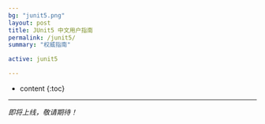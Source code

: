 ```yaml
---
bg: "junit5.png"
layout: post
title: JUnit5 中文用户指南
permalink: /junit5/
summary: "权威指南"

active: junit5

---
```


* content
{:toc}

---

*即将上线，敬请期待！*


